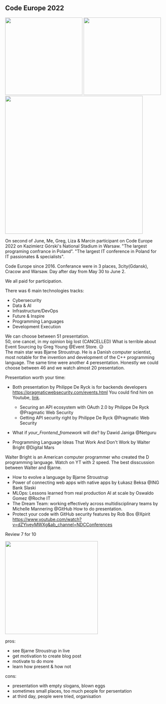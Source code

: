 ## Code Europe 2022

<div>

<img src="https://user-images.githubusercontent.com/13277748/175426768-1d69dade-2d85-4998-8671-179c4eb65895.png" width="250"/>
<img src="https://user-images.githubusercontent.com/13277748/175427315-93eded58-fd8e-41a1-b69a-6ab6599b1644.png" width="250"/>
<img src="https://user-images.githubusercontent.com/13277748/175428301-b98aeeb6-4ddd-4893-8c2a-04b9282e47a2.png" width="445"/> 
</div>  
  
On second of June, Me, Greg, Liza & Marcin participant on Code Europe 2022 on Kazimierz Górski's National Stadium in Warsaw.
"The largest programing confrance in Poland". "The largest IT conference in Poland for IT passionates & specialists".

Code Europe since 2016. Conferance were in 3 places, 3city(Gdansk), Cracow and Warsaw. Day after day from May 30 to June 2.

We all paid for participation.

There was 6 main technologies tracks:
* Cybersecurity
* Data & AI
* Infrastructure/DevOps
* Future & Inspire
* Programming Languages
* Development Execution

We can choose between 51 presentation. \
50, one cancel, in my opinion big lost (CANCELLED) What is terrible about Event Sourcing by Greg Young @Event Store. 😥 \
The main star was Bjarne Stroustrup. He is a Danish computer scientist, most notable for the invention and development of the C++ programming language. The same time were another 4 peresentation. Honestly we could choose between 46 and we watch almost 20 presentation.



Presentation worth your time:

* Both presentation by Philippe De Ryck is for backends developers https://pragmaticwebsecurity.com/events.html You could find him on Youtube, [link](https://www.youtube.com/results?search_query=philippe+de+ryck).
  * Securing an API ecosystem with OAuth 2.0 by Philippe De Ryck @Pragmatic Web Security
  * Getting API security right by Philippe De Ryck @Pragmatic Web Security

* What if _your_Frontend_framework_ will die? by Dawid Janiga @Netguru

* Programming Language Ideas That Work And Don't Work by Walter Bright @Digital Mars 
 
Walter Bright is an American computer programmer who created the D programming language.
Watch on YT with 2 speed. The best disscussion between Walter and Bjarne.  

* How to evolve a language by Bjarne Stroustrup
* Power of connecting web apps with native apps by Łukasz Beksa @ING Bank Slaski
* MLOps: Lessons learned from real production AI at scale by Oswaldo Gomez @Roche IT
* The Dream Team: working effectively across multidisciplinary teams by Michelle Mannering @GitHub 
How to do presentation.
* Protect your code with GitHub security features by Rob Bos @Xpirit https://www.youtube.com/watch?v=dZYiveyMWXg&ab_channel=NDCConferences


Review 7 for 10

<img src="https://user-images.githubusercontent.com/13277748/175479819-a211750a-66b6-4c03-909f-9a42bdd76686.jpg" width="300"/>


pros:

+ see Bjarne Stroustrup in live
+ get motivation to create blog post
+ motivate to do more
+ learn how present & how not

cons:
- presentation with empty slogans, blown eggs
- sometimes small places, too much people for persentation 
- at third day, people were tried, organisation

